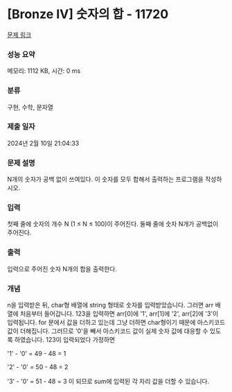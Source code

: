 # [Bronze IV] 숫자의 합 - 11720 

[문제 링크](https://www.acmicpc.net/problem/11720) 

### 성능 요약

메모리: 1112 KB, 시간: 0 ms

### 분류

구현, 수학, 문자열

### 제출 일자

2024년 2월 10일 21:04:33

### 문제 설명

<p>N개의 숫자가 공백 없이 쓰여있다. 이 숫자를 모두 합해서 출력하는 프로그램을 작성하시오.</p>

### 입력 

 <p>첫째 줄에 숫자의 개수 N (1 ≤ N ≤ 100)이 주어진다. 둘째 줄에 숫자 N개가 공백없이 주어진다.</p>

### 출력 

 <p>입력으로 주어진 숫자 N개의 합을 출력한다.</p>

### 개념
n을 입력받은 뒤, char형 배열에 string 형태로 숫자를 입력받았습니다. 그러면 arr 배열에 처음부터 들어갑니다.
123을 입력하면 arr[0]에 '1', arr[1]에 '2', arr[2]에 '3'이 입력됩니다. 
for 문에서 값을 더하고 있는데 그냥 더하면 char형이기 때문에 아스키코드 값이 더해집니다. 그러므로 '0'을 빼서 아스키코드 값이 실제 숫자 값에 대응할 수 있도록 하였습니다.
123이 입력되었다 가정하면

'1' - '0' = 49 - 48 = 1

'2' - '0' = 50 - 48 = 2

'3' - '0' = 51 - 48 = 3 이 되므로
sum에 입력된 각 자리 값을 더할 수 있습니다.
